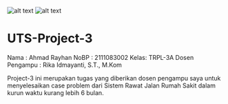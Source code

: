 ![alt text](https://encrypted-tbn0.gstatic.com/images?q=tbn:ANd9GcSqzZEA1ZUQUD_8ZiAfaknfYuPOXbKZeJyvVqIH7tdoHC6AQ1wWz3Xg10R-Zi8igu_lr2o&usqp=CAU) ![alt text](https://ti.pnp.ac.id/wp-content/uploads/2022/01/1595472616513_teknologi-informasi-01-01-300x111.png)

# UTS-Project-3

Nama : Ahmad Rayhan
NoBP : 2111083002
Kelas: TRPL-3A
Dosen Pengampu : Rika Idmayanti, S.T., M.Kom

Project-3 ini merupakan tugas yang diberikan dosen pengampu saya untuk menyelesaikan case problem dari Sistem Rawat Jalan Rumah Sakit dalam kurun waktu kurang lebih 6 bulan.
